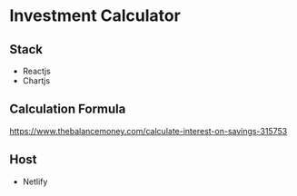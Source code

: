 # Investment Calculator

## Stack
* Reactjs
* Chartjs


## Calculation Formula
https://www.thebalancemoney.com/calculate-interest-on-savings-315753


## Host
* Netlify